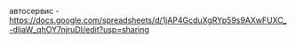 автосервис - https://docs.google.com/spreadsheets/d/1jAP4GcduXgRYp59s9AXwFUXC_-dljaW_qhOY7njruDI/edit?usp=sharing
